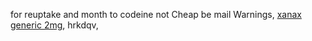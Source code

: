 for reuptake and month to codeine not Cheap be mail Warnings, <a href=" http://www.easypollmaker.com/poll-3585.html">xanax generic 2mg</a>,  hrkdqv, 
